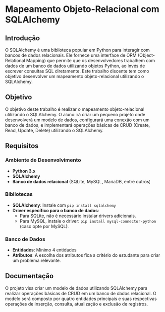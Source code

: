 # Mapeamento Objeto-Relacional com SQLAlchemy

## Introdução

O SQLAlchemy é uma biblioteca popular em Python para interagir com bancos de dados relacionais. Ele fornece uma interface de ORM (Object-Relational Mapping) que permite que os desenvolvedores trabalhem com dados de um banco de dados utilizando objetos Python, ao invés de escrever consultas SQL diretamente. Este trabalho discente tem como objetivo desenvolver um mapeamento objeto-relacional utilizando o SQLAlchemy.

## Objetivo

O objetivo deste trabalho é realizar o mapeamento objeto-relacional utilizando o SQLAlchemy. O aluno irá criar um pequeno projeto onde desenvolverá um modelo de dados, configurará uma conexão com um banco de dados, e implementará operações básicas de CRUD (Create, Read, Update, Delete) utilizando o SQLAlchemy.

## Requisitos

### Ambiente de Desenvolvimento

- **Python 3.x**
- **SQLAlchemy**
- **Banco de dados relacional** (SQLite, MySQL, MariaDB, entre outros)

### Bibliotecas

- **SQLAlchemy**: Instale com `pip install sqlalchemy`
- **Driver específico para o banco de dados**:
  - Para SQLite, não é necessário instalar drivers adicionais.
  - Para MySQL, instale o driver: `pip install mysql-connector-python` (caso opte por MySQL).

### Banco de Dados

- **Entidades**: Mínimo 4 entidades
- **Atributos**: A escolha dos atributos fica a critério do estudante para criar um problema relevante.

## Documentação


O projeto visa criar um modelo de dados utilizando SQLAlchemy para realizar operações básicas de CRUD em um banco de dados relacional. O modelo será composto por quatro entidades principais e suas respectivas operações de inserção, consulta, atualização e exclusão de registros.

